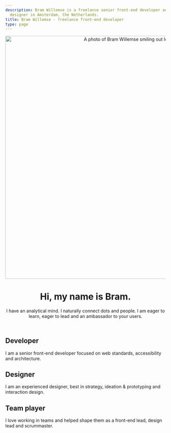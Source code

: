 ```yaml
---
description: Bram Willemse is a freelance senior front-end developer and interaction
  designer in Amsterdam, the Netherlands.
title: Bram Willemse - freelance front-end developer
type: page
---
```


<header class="o-brammy__card o-brammy__header">
  <div class="a-logo o-site-header__logo" href="/">
    <img src="/img/bram-willemse.jpg" alt="A photo of Bram Willemse smiling out loud." width="762" height="763">
  </div>
  <h1>Hi, my name is Bram.</h1>
  <p>I have an analytical mind. I naturally connect dots and people. I am eager to learn, eager to lead and an ambassador to your users.</p>
</header>

<article class="o-brammy__card">
  <h1>Developer</h1>
  <p>I am a senior front-end developer focused on web standards, accessibility and architecture.</p>
</article>

<article class="o-brammy__card">
  <h1>Designer</h1>
  <p>I am an experienced designer, best in strategy, ideation & prototyping and interaction design.</p>
</article>

<article class="o-brammy__card">
  <h1>Team player</h1>
  <p>I love working in teams and helped shape them as a front-end lead, design lead and scrummaster.</p>
</article>
